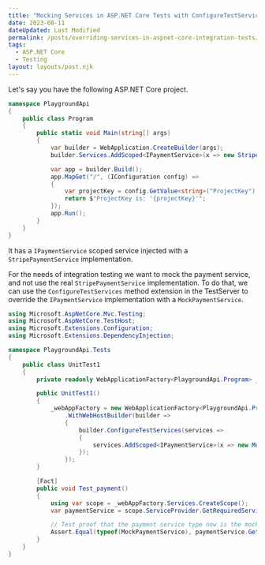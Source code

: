 ```yaml
---
title: "Mocking Services in ASP.NET Core Tests with ConfigureTestServices()"
date: 2023-08-11
dateUpdated: Last Modified
permalink: /posts/overriding-services-in-aspnet-core-integration-tests/
tags:
  - ASP.NET Core
  - Testing
layout: layouts/post.njk
---
```


Let's say you have the following ASP.NET Core project. 

```cs
namespace PlaygroundApi
{
    public class Program
    {
        public static void Main(string[] args)
        {
            var builder = WebApplication.CreateBuilder(args);
            builder.Services.AddScoped<IPaymentService>(x => new StripePaymentService());

            var app = builder.Build();
            app.MapGet("/", (IConfiguration config) =>
            {
                var projectKey = config.GetValue<string>("ProjectKey");
                return $"ProjectKey is: '{projectKey}'";
            });
            app.Run();
        }
    }
}
```

It has a `IPaymentService` scoped service injected with a `StripePaymentService` implementation. 

For the needs of integration testing we want to mock the payment service, and not use the real `StripePaymentService` implementation. To do that, we can use the `ConfigureTestServices` method extension in the TestServer to override the `IPaymentService` implementation with a `MockPaymentService`.

```cs
using Microsoft.AspNetCore.Mvc.Testing;
using Microsoft.AspNetCore.TestHost;
using Microsoft.Extensions.Configuration;
using Microsoft.Extensions.DependencyInjection;

namespace PlaygroundApi.Tests
{
    public class UnitTest1
    {
        private readonly WebApplicationFactory<PlaygroundApi.Program> _webAppFactory;

        public UnitTest1()
        {
            _webAppFactory = new WebApplicationFactory<PlaygroundApi.Program>()
                .WithWebHostBuilder(builder =>
                {
                    builder.ConfigureTestServices(services =>
                    {
                        services.AddScoped<IPaymentService>(x => new MockPaymentService());
                    });
                });
        }

        [Fact]
        public void Test_payment()
        {
            using var scope = _webAppFactory.Services.CreateScope();
            var paymentService = scope.ServiceProvider.GetRequiredService<IPaymentService>();

            // Test proof that the payment service type now is the mock.
            Assert.Equal(typeof(MockPaymentService), paymentService.GetType());
        }
    }
}
```
